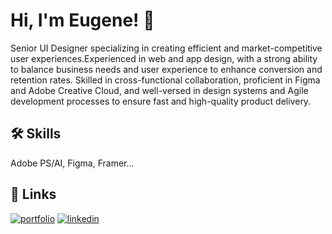 
# Hi, I'm Eugene! 👋

Senior UI Designer specializing in creating efficient and market-competitive user experiences.Experienced in web and app design, with a strong ability to balance business needs and user experience to enhance conversion and retention rates. Skilled in cross-functional collaboration, proficient in Figma and Adobe Creative Cloud, and well-versed in design systems and Agile development processes to ensure fast and high-quality product delivery.
## 🛠 Skills
Adobe PS/AI, Figma, Framer...


## 🔗 Links
[![portfolio](https://img.shields.io/badge/my_portfolio-000?style=for-the-badge&logo=ko-fi&logoColor=white)](https://eugenewyc.framer.website/)
[![linkedin](https://img.shields.io/badge/linkedin-0A66C2?style=for-the-badge&logo=linkedin&logoColor=white)](https://www.linkedin.com/in/owenwuwork/)

